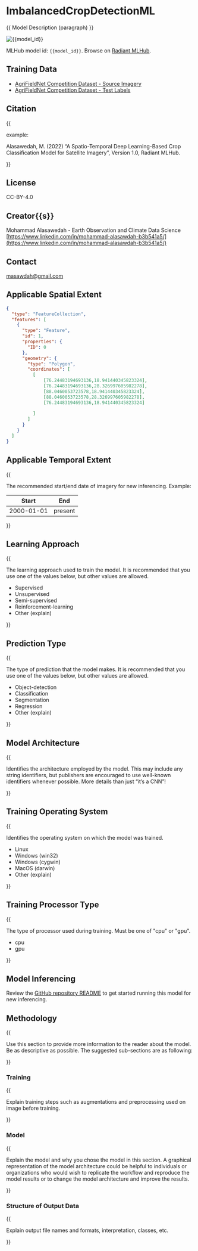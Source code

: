 # ImbalancedCropDetectionML

{{ Model Description (paragraph) }}

![{{model_id}}](https://radiantmlhub.blob.core.windows.net/frontend-dataset-images/odk_sample_agricultural_dataset.png)

MLHub model id: `{{model_id}}`. Browse on [Radiant MLHub](https://mlhub.earth/model/{{model_id}}).

## Training Data

- [AgriFieldNet Competition Dataset - Source Imagery](https://api.radiant.earth/mlhub/v1/collections/ref_agrifieldnet_competition_v1_source)
- [AgriFieldNet Competition Dataset - Test Labels](https://api.radiant.earth/mlhub/v1/collections/ref_agrifieldnet_competition_v1_labels_train)



## Citation

{{

example:

Alasawedah, M. (2022) “A Spatio-Temporal Deep Learning-Based Crop Classification
Model for Satellite Imagery”, Version 1.0, Radiant MLHub.

}}

## License

CC-BY-4.0

## Creator{{s}}

Mohammad Alasawedah - Earth Observation and Climate Data Science
[https://www.linkedin.com/in/mohammad-alasawdah-b3b541a5/](https://www.linkedin.com/in/mohammad-alasawdah-b3b541a5/)


## Contact

masawdah@gmail.com

## Applicable Spatial Extent


```geojson
{
  "type": "FeatureCollection",
  "features": [
    {
      "type": "Feature",
      "id": 1,
      "properties": {
        "ID": 0
      },
      "geometry": {
        "type": "Polygon",
        "coordinates": [
          [
              [76.24483194693136,18.941440345823324],
              [76.24483194693136,28.326997605982278],
              [88.0460053723578,18.941440345823324],
              [88.0460053723578,28.326997605982278],
              [76.24483194693136,18.941440345823324]
             
          ]
        ]
      }
    }
  ]
}
```

## Applicable Temporal Extent

{{

The recommended start/end date of imagery for new inferencing. Example:

| Start | End |
|-------|-----|
| 2000-01-01 | present |

}}

## Learning Approach

{{

The learning approach used to train the model. It is recommended that you use
one of the values below, but other values are allowed.

- Supervised
- Unsupervised
- Semi-supervised
- Reinforcement-learning
- Other (explain)

}}

## Prediction Type

{{

The type of prediction that the model makes. It is recommended that you use one
of the values below, but other values are allowed.

- Object-detection
- Classification
- Segmentation
- Regression
- Other (explain)

}}

## Model Architecture

{{

Identifies the architecture employed by the model. This may include any string
identifiers, but publishers are encouraged to use well-known identifiers
whenever possible. More details than just “it’s a CNN”!

}}

## Training Operating System

{{

Identifies the operating system on which the model was trained.

- Linux
- Windows (win32)
- Windows (cygwin)
- MacOS (darwin)
- Other (explain)

}}

## Training Processor Type

{{

The type of processor used during training. Must be one of "cpu" or "gpu".

- cpu
- gpu

}}

## Model Inferencing

Review the [GitHub repository README](../README.md) to get started running
this model for new inferencing.

## Methodology

{{

Use this section to provide more information to the reader about the model. Be
as descriptive as possible. The suggested sub-sections are as following:

}}

### Training

{{

Explain training steps such as augmentations and preprocessing used on image
before training.

}}

### Model

{{

Explain the model and why you chose the model in this section. A graphical representation
of the model architecture could be helpful to individuals or organizations who would
wish to replicate the workflow and reproduce the model results or to change the model
architecture and improve the results.

}}

### Structure of Output Data

{{

Explain output file names and formats, interpretation, classes, etc.

}}
